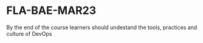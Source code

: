 # FLA-BAE-MAR23

By the end of the course learners should undestand the tools, practices and culture of DevOps
